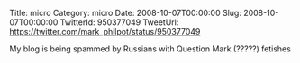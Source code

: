 Title: micro
Category: micro
Date: 2008-10-07T00:00:00
Slug: 2008-10-07T00:00:00
TwitterId: 950377049
TweetUrl: https://twitter.com/mark_philpot/status/950377049

My blog is being spammed by Russians with Question Mark (?????) fetishes